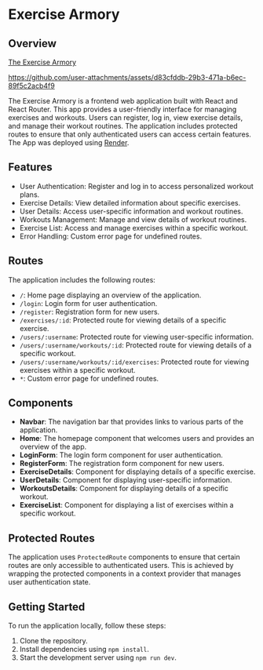 # Exercise Armory

## Overview

[The Exercise Armory](https://exercise-armory-frontend.onrender.com)


https://github.com/user-attachments/assets/d83cfddb-29b3-471a-b6ec-89f5c2acb4f9

The Exercise Armory is a frontend web application built with React and React Router. This app provides a user-friendly interface for managing exercises and workouts. Users can register, log in, view exercise details, and manage their workout routines. The application includes protected routes to ensure that only authenticated users can access certain features. The App was deployed using [Render](https://render.com/). 

## Features

- User Authentication: Register and log in to access personalized workout plans.
- Exercise Details: View detailed information about specific exercises.
- User Details: Access user-specific information and workout routines.
- Workouts Management: Manage and view details of workout routines.
- Exercise List: Access and manage exercises within a specific workout.
- Error Handling: Custom error page for undefined routes.

## Routes

The application includes the following routes:

- `/`: Home page displaying an overview of the application.
- `/login`: Login form for user authentication.
- `/register`: Registration form for new users.
- `/exercises/:id`: Protected route for viewing details of a specific exercise.
- `/users/:username`: Protected route for viewing user-specific information.
- `/users/:username/workouts/:id`: Protected route for viewing details of a specific workout.
- `/users/:username/workouts/:id/exercises`: Protected route for viewing exercises within a specific workout.
- `*`: Custom error page for undefined routes.

## Components

- **Navbar**: The navigation bar that provides links to various parts of the application.
- **Home**: The homepage component that welcomes users and provides an overview of the app.
- **LoginForm**: The login form component for user authentication.
- **RegisterForm**: The registration form component for new users.
- **ExerciseDetails**: Component for displaying details of a specific exercise.
- **UserDetails**: Component for displaying user-specific information.
- **WorkoutsDetails**: Component for displaying details of a specific workout.
- **ExerciseList**: Component for displaying a list of exercises within a specific workout.

## Protected Routes

The application uses `ProtectedRoute` components to ensure that certain routes are only accessible to authenticated users. This is achieved by wrapping the protected components in a context provider that manages user authentication state.

## Getting Started

To run the application locally, follow these steps:

1. Clone the repository.
2. Install dependencies using `npm install`.
3. Start the development server using `npm run dev`.
